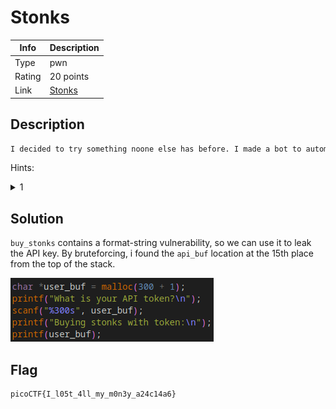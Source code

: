 # Stonks

|Info           |Description                    |
|---------------|-------------------------------|
|Type           |pwn                            |
|Rating         |20 points                      |
|Link           |[Stonks](https://play.picoctf.org/practice/challenge/105?category=6&page=1&solved=0)|

## Description

```txt
I decided to try something noone else has before. I made a bot to automatically trade stonks for me using AI and machine learning. I wouldn't believe you if you told me it's unsecure! vuln.c nc mercury.picoctf.net 33411
```

Hints:
<details>
    <summary>1</summary>
    Okay, maybe I'd believe you if you find my API key.
</details>

## Solution

`buy_stonks` contains a format-string vulnerability, so we can use it to leak the API key. By bruteforcing, i found the `api_buf` location at the 15th place from the top of the stack.

![Format string vulnerability](img/vuln.png)

## Flag

```txt
picoCTF{I_l05t_4ll_my_m0n3y_a24c14a6}
```

